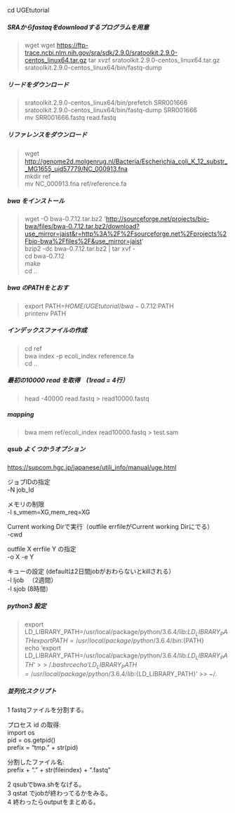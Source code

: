 

cd UGEtutorial

##### SRAからfastaqをdownloadするプログラムを用意  

>wget wget https://ftp-trace.ncbi.nlm.nih.gov/sra/sdk/2.9.0/sratoolkit.2.9.0-centos_linux64.tar.gz
tar xvzf sratoolkit.2.9.0-centos_linux64.tar.gz
sratoolkit.2.9.0-centos_linux64/bin/fastq-dump  


##### リードをダウンロード
>sratoolkit.2.9.0-centos_linux64/bin/prefetch SRR001666
sratoolkit.2.9.0-centos_linux64/bin/fastq-dump SRR001666  
mv  SRR001666.fastq  read.fastq  

##### リファレンスをダウンロード  
>wget　http://genome2d.molgenrug.nl/Bacteria/Escherichia_coli_K_12_substr__MG1655_uid57779/NC_000913.fna  
mkdir ref  
mv NC_000913.fna ref/reference.fa  

##### bwa をインストール  
>wget -O bwa-0.7.12.tar.bz2 'http://sourceforge.net/projects/bio-bwa/files/bwa-0.7.12.tar.bz2/download?use_mirror=jaist&r=http%3A%2F%2Fsourceforge.net%2Fprojects%2Fbio-bwa%2Ffiles%2F&use_mirror=jaist'  
 bzip2 -dc bwa-0.7.12.tar.bz2 | tar xvf -  
 cd bwa-0.7.12  
 make  
 cd ..  

##### bwa のPATHをとおす  
>export PATH=$HOME/UGEtutorial/bwa-0.7.12:$PATH    
printenv  PATH  

##### インデックスファイルの作成  
>cd ref  
bwa index -p ecoli_index reference.fa  
cd ..  

##### 最初の10000 read を取得　(1read = 4行）  
>head -40000 read.fastq > read10000.fastq  

##### mapping  
>bwa mem ref/ecoli_index  read10000.fastq  > test.sam  


##### qsub  よくつかうオプション
https://supcom.hgc.jp/japanese/utili_info/manual/uge.html  


ジョブIDの指定  
-N  job_Id  

メモリの制限  
-l s_vmem=XG,mem_req=XG  

Current working Dirで実行（outfile errfileがCurrent working Dirにでる）  
-cwd  

outfile X errfile Y の指定  
-o X -e Y  

キューの設定 (defaultは2日間jobがおわらないとkillされる）  
-l ljob 　（2週間）  
-l sjob  (8時間）


##### python3 設定
>export LD_LIBRARY_PATH=/usr/local/package/python/3.6.4/lib:${LD_LIBRARY_PATH}  
export PATH=/usr/local/package/python/3.6.4/bin:${PATH}  
echo ‘export LD_LIBRARY_PATH=/usr/local/package/python/3.6.4/lib:${LD_LIBRARY_PATH} ‘ >> ~/.bashrc  
echo ‘LD_LIBRARY_PATH=/usr/local/package/python/3.6.4/lib:${LD_LIBRARY_PATH}’  >> ~/.  




##### 並列化スクリプト

1 fastqファイルを分割する。

プロセス id の取得:  
import  os   
pid =  os.getpid()  
prefix = “tmp.”  + str(pid)  

分割したファイル名:  
prefix + “.” + str(fileindex) + “.fastq”

2 qsubでbwa.shをなげる。  
3 qstat でjobが終わってるかをみる。  
4 終わったらoutputをまとめる。  
